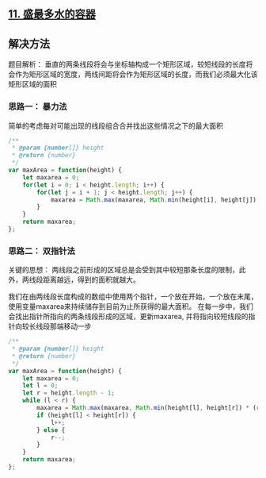 ## [11. 盛最多水的容器](https://leetcode-cn.com/problems/container-with-most-water/)

## 解决方法
题目解析：
垂直的两条线段将会与坐标轴构成一个矩形区域，较短线段的长度将会作为矩形区域的宽度，两线间距将会作为矩形区域的长度，而我们必须最大化该矩形区域的面积

### 思路一： 暴力法
简单的考虑每对可能出现的线段组合合并找出这些情况之下的最大面积

```js
/**
 * @param {number[]} height
 * @return {number}
 */
var maxArea = function(height) {
    let maxarea = 0;
    for(let i = 0; i < height.length; i++) {
        for(let j = i + 1; j < height.length; j++) {
            maxarea = Math.max(maxarea, Math.min(height[i], height[j]) * (j - i));
        }
    }
    return maxarea;
};
```

### 思路二： 双指针法
关键的思想： 两线段之前形成的区域总是会受到其中较短那条长度的限制，此外，两线段距离越远，得到的面积就越大。

我们在由两线段长度构成的数组中使用两个指针，一个放在开始，一个放在末尾， 使用变量maxarea来持续储存到目前为止所获得的最大面积。
在每一步中，我们会找出指针所指向的两条线段形成的区域，更新maxarea, 并将指向较短线段的指针向较长线段那端移动一步

```js
/**
 * @param {number[]} height
 * @return {number}
 */
var maxArea = function(height) {
    let maxarea = 0;
    let l = 0;
    let r = height.length - 1;
    while (l < r) {
        maxarea = Math.max(maxarea, Math.min(height[l], height[r]) * (r - l));
        if (height[l] < height[r]) {
            l++;
        } else {
            r--;
        }
    }
    return maxarea;
};

```